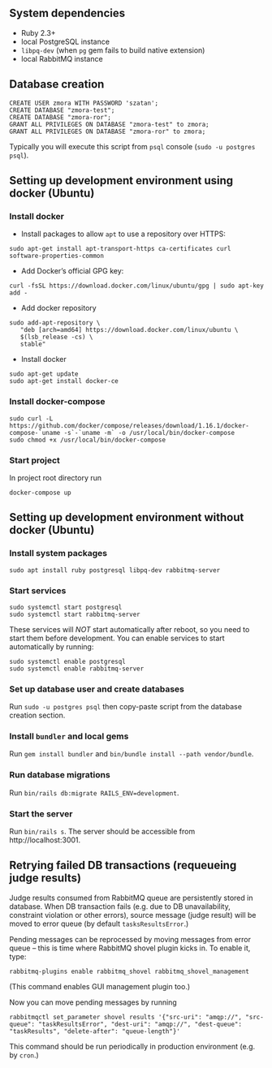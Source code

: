## System dependencies
* Ruby 2.3+
* local PostgreSQL instance
* `libpq-dev` (when `pg` gem fails to build native extension)
* local RabbitMQ instance

## Database creation
``` postgresql
CREATE USER zmora WITH PASSWORD 'szatan';
CREATE DATABASE "zmora-test";
CREATE DATABASE "zmora-ror";
GRANT ALL PRIVILEGES ON DATABASE "zmora-test" to zmora;
GRANT ALL PRIVILEGES ON DATABASE "zmora-ror" to zmora;
```

Typically you will execute this script from `psql` console
(`sudo -u postgres psql`).

## Setting up development environment using docker (Ubuntu)
### Install docker
* Install packages to allow `apt` to use a repository over HTTPS:
```
sudo apt-get install apt-transport-https ca-certificates curl software-properties-common
```
* Add Docker’s official GPG key:
```
curl -fsSL https://download.docker.com/linux/ubuntu/gpg | sudo apt-key add -
```
* Add docker repository
```
sudo add-apt-repository \
   "deb [arch=amd64] https://download.docker.com/linux/ubuntu \
   $(lsb_release -cs) \
   stable"
```
* Install docker
```
sudo apt-get update
sudo apt-get install docker-ce
```

### Install docker-compose
```
sudo curl -L https://github.com/docker/compose/releases/download/1.16.1/docker-compose-`uname -s`-`uname -m` -o /usr/local/bin/docker-compose
sudo chmod +x /usr/local/bin/docker-compose
```
### Start project
In project root directory run
```
docker-compose up
```

## Setting up development environment without docker (Ubuntu)
### Install system packages
```
sudo apt install ruby postgresql libpq-dev rabbitmq-server
```

### Start services
```
sudo systemctl start postgresql
sudo systemctl start rabbitmq-server
```

These services will *NOT* start automatically after reboot, so you need to
start them before development. You can enable services to start automatically
by running:
```
sudo systemctl enable postgresql
sudo systemctl enable rabbitmq-server
```

### Set up database user and create databases
Run `sudo -u postgres psql` then copy-paste script from the database creation
section.

### Install `bundler` and local gems
Run `gem install bundler` and `bin/bundle install --path vendor/bundle`.

### Run database migrations
Run `bin/rails db:migrate RAILS_ENV=development`.

### Start the server
Run `bin/rails s`. The server should be accessible from http://localhost:3001.

## Retrying failed DB transactions (requeueing judge results)
Judge results consumed from RabbitMQ queue are persistently stored in database.
When DB transaction fails (e.g. due to DB unavailability, constraint
violation or other errors), source message (judge result) will be moved
to error queue (by default `tasksResultsError`.)

Pending messages can be reprocessed by moving messages from error queue – this
is time where RabbitMQ shovel plugin kicks in. To enable it, type:
```
rabbitmq-plugins enable rabbitmq_shovel rabbitmq_shovel_management
```
(This command enables GUI management plugin too.)

Now you can move pending messages by running
```
rabbitmqctl set_parameter shovel results '{"src-uri": "amqp://", "src-queue": "taskResultsError", "dest-uri": "amqp://", "dest-queue": "taskResults", "delete-after": "queue-length"}'
```

This command should be run periodically in production environment (e.g. by
`cron`.)
